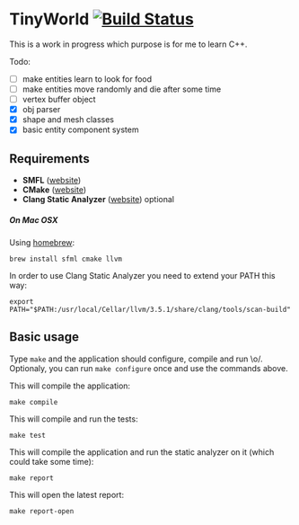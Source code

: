# TinyWorld [![Build Status](https://travis-ci.org/xpac27/TinyWorld.svg?branch=master)](https://travis-ci.org/xpac27/TinyWorld)

This is a work in progress which purpose is for me to learn C++.

Todo:
- [ ] make entities learn to look for food
- [ ] make entities move randomly and die after some time
- [ ] vertex buffer object
- [x] obj parser
- [x] shape and mesh classes
- [x] basic entity component system

## Requirements

* **SMFL** ([website](http://www.sfml-dev.org/tutorials/2.2/))
* **CMake** ([website](http://www.cmake.org/))
* **Clang Static Analyzer** ([website](http://clang-analyzer.llvm.org/index.html)) optional

##### On Mac OSX

Using [homebrew](http://mxcl.github.io/homebrew/):

    brew install sfml cmake llvm

In order to use Clang Static Analyzer you need to extend your PATH this way:

    export PATH="$PATH:/usr/local/Cellar/llvm/3.5.1/share/clang/tools/scan-build"

## Basic usage

Type `make` and the application should configure, compile and run \o/. Optionaly, you can run `make configure` once and use the commands above.

This will compile the application:

    make compile

This will compile and run the tests:

    make test

This will compile the application and run the static analyzer on it (which could take some time):

    make report

This will open the latest report:

    make report-open
